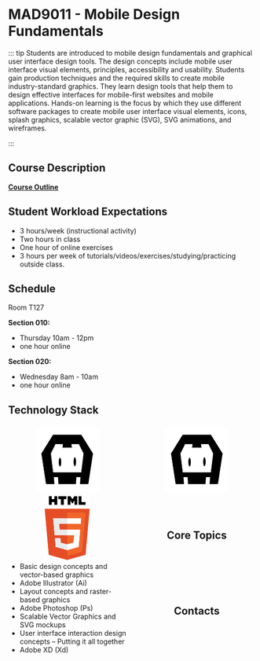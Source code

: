 # MAD9011 - Mobile Design Fundamentals

::: tip
Students are introduced to mobile design fundamentals and graphical user interface design tools. The design concepts include mobile user interface visual elements, principles, accessibility and usability. Students gain production techniques and the required skills to create mobile industry-standard graphics. They learn design tools that help them to design effective interfaces for mobile-first websites and mobile applications. Hands-on learning is the focus by which they use different software packages to create mobile user interface visual elements, icons, splash graphics, scalable vector graphic (SVG), SVG animations, and wireframes.

:::

## Course Description

**[Course Outline](./2020-2021_mad9011.pdf)**

## Student Workload Expectations

- 3 hours/week (instructional activity)
- Two hours in class 
- One hour of online exercises
- 3 hours per week of tutorials/videos/exercises/studying/practicing outside class.

## Schedule

Room T127

**Section 010:** 

- Thursday 10am - 12pm
- one hour online

**Section 020:**

- Wednesday 8am - 10am
- one hour online

## Technology Stack

<section style="
  display: grid; 
  grid-template-columns: repeat( auto-fit, minmax(160px, 1fr) );
  grid-template-rows: 130px;
  grid-auto-rows: 130px;
  justify-items: center;
  align-items: center;
  grid-gap: 1.5rem;
  margin-bottom: 2rem;">

<!-- <img src="../assets/tools.jpg" alt="UI graphics tools" width="80%"> -->

<img src="../assets/cordova-black.png" alt="Cordova" 
     style="width: 100%; height: auto; max-height: 130px; max-width: 160px;align-self: start; margin-top: .95rem;">
     
<img src="../assets/cordova-black.png" alt="Cordova" 
     style="width: 100%; height: auto; max-height: 130px; max-width: 160px;align-self: start; margin-top: .95rem;">

<img src="../assets/html-5.svg" alt="HTML 5" 
     style="width: auto; height: 70%; max-height: 130px;
            align-self: end; margin-bottom: .8rem;">

<!-- </section> -->

## Core Topics

- Basic design concepts and vector-based graphics
- Adobe Illustrator (Ai)
- Layout concepts and raster-based graphics
- Adobe Photoshop (Ps)
- Scalable Vector Graphics and SVG mockups 
- User interface interaction design concepts – Putting it all together
- Adobe XD (Xd)

## Contacts

<ContactCard 
  name="SuCheng Lee"
  title="Professor"
  img-url="/F2020/slee_h.png"
  bio="Professor of the Mobile Application Design & Development Program at Algonquin College."
  :details="[
      { label: 'email', value: 'lees1@algonquincollege.com' }, 
      { label: 'github', value: 'lees1' },  
      { label: 'office', value: 'Zoom Meeting ID:713 343 1761' },
      { label: 'twitter', value: '@UXResearchLab' },
    ]"
/>

<ContactCard 
  name="fistName lastName"
  title="Instructor"
  bio="Instructor of the Mobile Application Design & Development Program at Algonquin College."
  :details="[
      { label: 'email', value: 'instructor@algonquincollege.com' }, 
      { label: 'github', value: 'instructor' }, 
      { label: 'phone', value: '(613) 727-4723 x0' }, 
      { label: 'office', value: 'Zoom Meeting ID:' }
    ]"
/>

<ContactCard 
  name="Deborah Buck"
  title="Student Success Specialist"
  bio=""
  :details="[
      { label: 'email', value: 'buckd@algonquincollege.com' }, 
      { label: 'phone', value: '(613) 727-4723 x5503‬' }, 
      { label: 'office', value: 'N219' }
    ]"
/>

<ContactCard 
  name="Jody White"
  title="Student Success Specialist"
  bio=""
  :details="[
      { label: 'email', value: 'whitej@algonquincollege.com' }, 
      { label: 'phone', value: '(613) 727-4723 x‬2188' }, 
      { label: 'office', value: 'T111a' }
    ]"
/>
